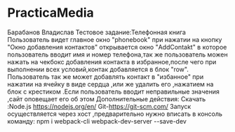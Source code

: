 # PracticaMedia
Барабанов Владислав
Тестовое задание:Телефонная книга
Пользователь видет  главное окно "phonebook" при нажатии на кнопку "Окно добавления контактов" открывается окно "AddContakt" в которое пользователь вводит имя и номер телефона,так же пользователь можен нажать на чекбокс добавления контакта в избранное,после чего при выполнении всех условий,контак добавляется в блок "row". Пользователь так же может добавлять контакт в "избанное" при нажатии на ячейку в виде сердца ,или же удалить его ,нажатием на блок с крестиком .Если пользователь вводит неправильные значения ,сайт оповещает его об этом
Дополнительные действия: Скачать :Node.js https://nodejs.org/en/   Git-https://git-scm.com/ 
Запуск осуществляется через хост ,предварительно нужно вписать в консоль команду: npm i webpack-cli webpack-dev-server --save-dev 
